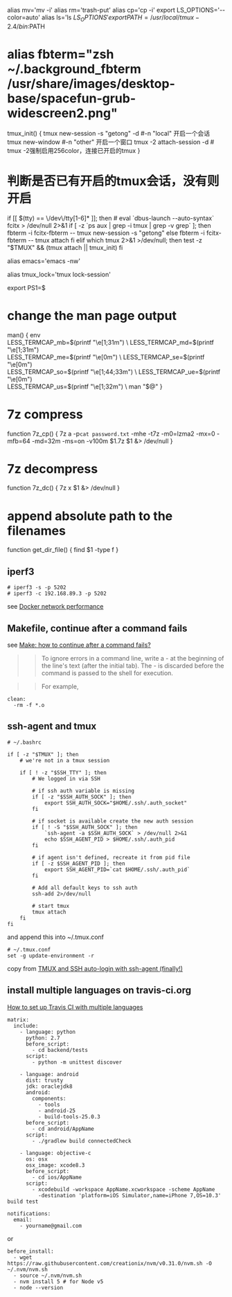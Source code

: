 alias mv='mv -i'
alias rm='trash-put'
alias cp='cp -i'
export LS_OPTIONS='--color=auto'
alias ls='ls $LS_OPTIONS'
export PATH=/usr/local/tmux-2.4/bin:$PATH

# alias fbterm="zsh ~/.background_fbterm /usr/share/images/desktop-base/spacefun-grub-widescreen2.png"
tmux_init()
{
    tmux new-session -s "getong" -d #-n "local"     开启一个会话
    tmux new-window #-n "other"           开启一个窗口
    tmux -2 attach-session -d           # tmux -2强制启用256color，连接已开启的tmux
}

# 判断是否已有开启的tmux会话，没有则开启
if [[ $(tty) == \/dev\/tty[1-6]* ]]; then
    # eval `dbus-launch --auto-syntax`
    fcitx > /dev/null 2>&1
    if [ -z `ps aux | grep -i tmux | grep -v grep` ]; then
        fbterm -i fcitx-fbterm -- tmux new-session -s "getong"
    else
        fbterm -i fcitx-fbterm -- tmux attach
    fi
elif which tmux 2>&1 >/dev/null; then
    test -z "$TMUX" && (tmux attach || tmux_init)
fi

alias emacs='emacs -nw'

alias tmux_lock='tmux lock-session'

export PS1=\$


# change the man page output
man() {
    env \
        LESS_TERMCAP_mb=$(printf "\e[1;31m") \
        LESS_TERMCAP_md=$(printf "\e[1;31m") \
        LESS_TERMCAP_me=$(printf "\e[0m") \
        LESS_TERMCAP_se=$(printf "\e[0m") \
        LESS_TERMCAP_so=$(printf "\e[1;44;33m") \
        LESS_TERMCAP_ue=$(printf "\e[0m") \
        LESS_TERMCAP_us=$(printf "\e[1;32m") \
            man "$@"
}

# 7z compress
function 7z_cp() {
	7z a -p`cat password.txt` -mhe -t7z -m0=lzma2 -mx=0 -mfb=64 -md=32m -ms=on -v100m $1.7z $1 &> /dev/null
}

# 7z decompress
function 7z_dc() {
	7z x $1 &> /dev/null
}


# append absolute path to the filenames
function get_dir_file() {
   find $1 -type f
}

## iperf3
```
# iperf3 -s -p 5202
# iperf3 -c 192.168.89.3 -p 5202
```
see [Docker network performance](https://jtway.co/docker-network-performance-b95bce32b4b9)

## Makefile, continue after a command fails
see [Make: how to continue after a command fails?](https://stackoverflow.com/questions/2670130/make-how-to-continue-after-a-command-fails)

>> To ignore errors in a command line, write a - at the beginning of the line's text (after the initial tab). The - is discarded before the command is passed to the shell for execution.

>> For example,
``` shell
clean:
  -rm -f *.o
```

## ssh-agent and tmux

``` shell
# ~/.bashrc

if [ -z "$TMUX" ]; then
    # we're not in a tmux session

    if [ ! -z "$SSH_TTY" ]; then
        # We logged in via SSH

        # if ssh auth variable is missing
        if [ -z "$SSH_AUTH_SOCK" ]; then
            export SSH_AUTH_SOCK="$HOME/.ssh/.auth_socket"
        fi

        # if socket is available create the new auth session
        if [ ! -S "$SSH_AUTH_SOCK" ]; then
            `ssh-agent -a $SSH_AUTH_SOCK` > /dev/null 2>&1
            echo $SSH_AGENT_PID > $HOME/.ssh/.auth_pid
        fi

        # if agent isn't defined, recreate it from pid file
        if [ -z $SSH_AGENT_PID ]; then
            export SSH_AGENT_PID=`cat $HOME/.ssh/.auth_pid`
        fi

        # Add all default keys to ssh auth
        ssh-add 2>/dev/null

        # start tmux
        tmux attach
    fi
fi
```
and append this into ~/.tmux.conf

``` shell
# ~/.tmux.conf
set -g update-environment -r
```
copy from [TMUX and SSH auto-login with ssh-agent (finally!)](https://development.robinwinslow.uk/2012/07/20/tmux-and-ssh-auto-login-with-ssh-agent-finally/)


## install multiple languages on travis-ci.org
[How to set up Travis CI with multiple languages](https://stackoverflow.com/questions/27644586/how-to-set-up-travis-ci-with-multiple-languages)
``` shell
matrix:
  include:
    - language: python
      python: 2.7
      before_script:
        - cd backend/tests
      script:
        - python -m unittest discover

    - language: android
      dist: trusty
      jdk: oraclejdk8
      android:
        components:
          - tools
          - android-25
          - build-tools-25.0.3
      before_script:
        - cd android/AppName
      script:
        - ./gradlew build connectedCheck

    - language: objective-c
      os: osx
      osx_image: xcode8.3
      before_script:
        - cd ios/AppName
      script:
        - xcodebuild -workspace AppName.xcworkspace -scheme AppName
          -destination 'platform=iOS Simulator,name=iPhone 7,OS=10.3' build test

notifications:
  email:
    - yourname@gmail.com
```
or

``` shell
before_install:
  - wget https://raw.githubusercontent.com/creationix/nvm/v0.31.0/nvm.sh -O ~/.nvm/nvm.sh
  - source ~/.nvm/nvm.sh
  - nvm install 5 # for Node v5
  - node --version
```
